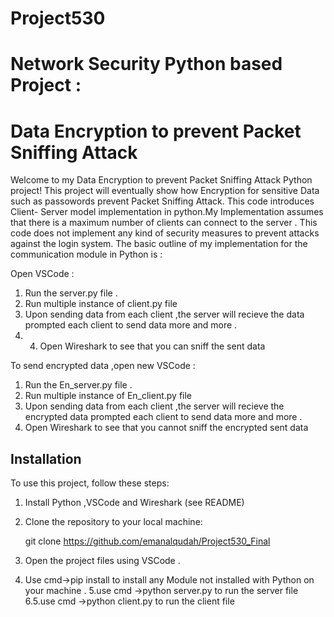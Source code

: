 # Project530

# Network Security Python based Project :
# Data Encryption to prevent Packet Sniffing Attack



Welcome to my Data Encryption to prevent Packet Sniffing Attack Python project!
This project will  eventually show how Encryption for sensitive Data such as passowords prevent Packet Sniffing Attack.
This code introduces Client- Server  model implementation in python.My Implementation assumes that there is a maximum number of  clients can connect to the server .
This code does not implement any kind of security measures to prevent attacks against the login system.
The basic outline of my implementation for the communication module  in Python is :

Open VSCode :
1. Run the server.py file . 
2. Run multiple instance of client.py file 
3. Upon sending data from each client ,the server will recieve the data prompted each client to send data more and more .
4. 4. Open Wireshark to see that you can sniff the sent data 



To send encrypted data ,open new VSCode :

1. Run the En_server.py file . 
2. Run multiple instance of En_client.py file 
3. Upon sending data from each client ,the server will recieve the encrypted data prompted each client to send data more and more .
4. Open Wireshark to see that you cannot sniff the encrypted sent data


## Installation

To use this project, follow these steps:

1. Install Python ,VSCode and Wireshark (see README) 
2. Clone the repository to your local machine:

      git clone https://github.com/emanalqudah/Project530_Final


3. Open the project files using VSCode .
4. Use cmd->pip install <Modulename> to install any Module not installed with Python on your machine .
5.use cmd ->python server.py to run the server file
6.5.use cmd ->python client.py to run the client file
